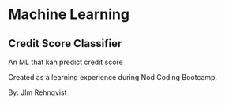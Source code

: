 # Machine Learning
## Credit Score Classifier

An ML that kan predict credit score 

Created as a learning experience during Nod Coding Bootcamp.

By: JIm Rehnqvist
